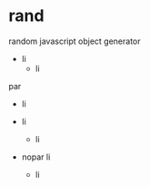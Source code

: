 rand
====

random javascript object generator

- li
    - li

par

- li
- li
    - li

- nopar li
    - li
